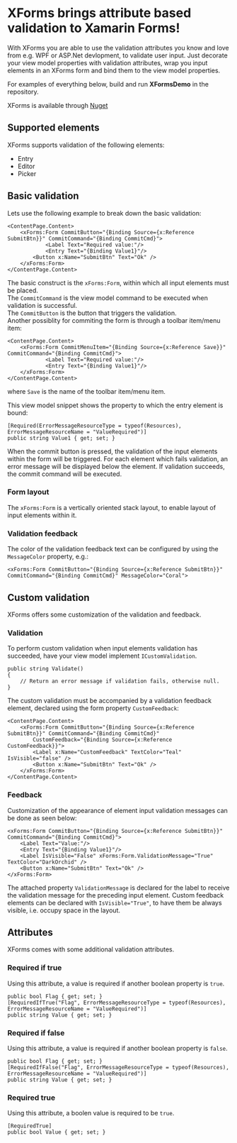 # XForms brings attribute based validation to Xamarin Forms!

With XForms you are able to use the validation attributes you know and love from e.g. WPF or ASP.Net devlopment, to validate user input.
Just decorate your view model properties with validation attributes, wrap you input elements in an XForms form
and bind them to the view model properties.

For examples of everything below, build and run **XFormsDemo** in the repository.

XForms is available through [Nuget](https://www.nuget.org/packages/XForms/)

## Supported elements
XForms supports validation of the following elements:
* Entry
* Editor
* Picker

## Basic validation
Lets use the following example to break down the basic validation:
```
<ContentPage.Content>
	<xForms:Form CommitButton="{Binding Source={x:Reference SubmitBtn}}" CommitCommand="{Binding CommitCmd}">
        	<Label Text="Required value:"/>
        	<Entry Text="{Binding Value1}"/>
		<Button x:Name="SubmitBtn" Text="Ok" />
	</xForms:Form>
</ContentPage.Content>
```

The basic construct is the `xForms:Form`, within which all input elements must be placed.  
The `CommitCommand` is the view model command to be executed when validation is successful.  
The `CommitButton` is the button that triggers the validation.  
Another possiblity for commiting the form is through a toolbar item/menu item:
```
<ContentPage.Content>
	<xForms:Form CommitMenuItem="{Binding Source={x:Reference Save}}" CommitCommand="{Binding CommitCmd}">
        	<Label Text="Required value:"/>
        	<Entry Text="{Binding Value1}"/>
	</xForms:Form>
</ContentPage.Content>
```
where `Save` is the name of the toolbar item/menu item.


This view model snippet shows the property to which the entry element is bound:
```
[Required(ErrorMessageResourceType = typeof(Resources), ErrorMessageResourceName = "ValueRequired")]
public string Value1 { get; set; }
```
When the commit button is pressed, the validation of the input elements within the form will be triggered.
For each element which fails validation, an error message will be displayed below the element.
If validation succeeds, the commit command will be executed.

### Form layout
The `xForms:Form` is a vertically oriented stack layout, to enable layout of input elements within it.

### Validation feedback
The color of the validation feedback text can be configured by using the `MessageColor` property, e.g.:
```
<xForms:Form CommitButton="{Binding Source={x:Reference SubmitBtn}}" CommitCommand="{Binding CommitCmd}" MessageColor="Coral">
```

## Custom validation
XForms offers some customization of the validation and feedback.
### Validation
To perform custom validation when input elements validation has succeeded, have your view model implement `ICustomValidation`.
```
public string Validate()
{
	// Return an error message if validation fails, otherwise null.
}
```
The custom validation must be accompanied by a validation feedback element, declared using the form property `CustomFeedback`:
```
<ContentPage.Content>
	<xForms:Form CommitButton="{Binding Source={x:Reference SubmitBtn}}" CommitCommand="{Binding CommitCmd}"
		CustomFeedback="{Binding Source={x:Reference CustomFeedback}}">
		<Label x:Name="CustomFeedback" TextColor="Teal" IsVisible="false" />
		<Button x:Name="SubmitBtn" Text="Ok" />
	</xForms:Form>
</ContentPage.Content>
```
### Feedback
Customization of the appearance of element input validation messages can be done as seen below:

```
<xForms:Form CommitButton="{Binding Source={x:Reference SubmitBtn}}" CommitCommand="{Binding CommitCmd}">
	<Label Text="Value:"/>
	<Entry Text="{Binding Value1}"/>
	<Label IsVisible="False" xForms:Form.ValidationMessage="True" TextColor="DarkOrchid" />
	<Button x:Name="SubmitBtn" Text="Ok" />
</xForms:Form>
```
The attached property `ValidationMessage` is declared for the label to receive the validation message for the preceding input element.
Custom feedback elements can be declared with `IsVisible="True"`, to have them be always visible, i.e. occupy
space in the layout.
## Attributes
XForms comes with some additional validation attributes.
### Required if true
Using this attribute, a value is required if another boolean property is `true`.
```
public bool Flag { get; set; }
[RequiredIfTrue("Flag", ErrorMessageResourceType = typeof(Resources), ErrorMessageResourceName = "ValueRequired")]
public string Value { get; set; }
```
### Required if false
Using this attribute, a value is required if another boolean property is `false`.
```
public bool Flag { get; set; }
[RequiredIfFalse("Flag", ErrorMessageResourceType = typeof(Resources), ErrorMessageResourceName = "ValueRequired")]
public string Value { get; set; }
```
### Required true
Using this attribute, a boolen value is required to be `true`.
```
[RequiredTrue]
public bool Value { get; set; }
```

